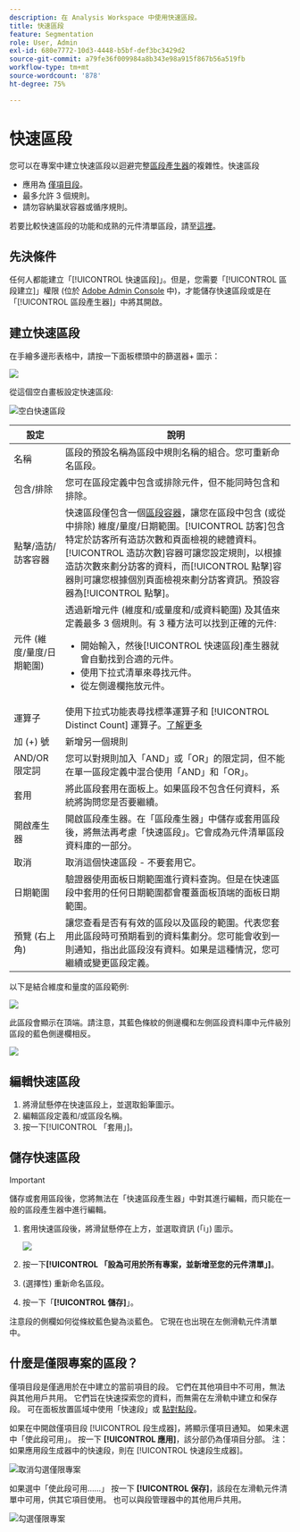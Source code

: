 ```yaml
---
description: 在 Analysis Workspace 中使用快速區段。
title: 快速區段
feature: Segmentation
role: User, Admin
exl-id: 680e7772-10d3-4448-b5bf-def3bc3429d2
source-git-commit: a79fe36f009984a8b343e98a915f867b56a519fb
workflow-type: tm+mt
source-wordcount: '878'
ht-degree: 75%

---
```


# 快速區段

您可以在專案中建立快速區段以迴避完整[區段產生器](/help/components/segmentation/segmentation-workflow/seg-build.md)的複雜性。快速區段

* 應用為 [僅項目段](https://experienceleague.adobe.com/docs/analytics/analyze/analysis-workspace/components/segments/quick-segments.html?lang=en#what-are-project-only-segments%3F)。
* 最多允許 3 個規則。
* 請勿容納巢狀容器或循序規則。

若要比較快速區段的功能和成熟的元件清單區段，請至[這裡](/help/analyze/analysis-workspace/components/segments/t-freeform-project-segment.md)。

## 先決條件

任何人都能建立「[!UICONTROL 快速區段]」。但是，您需要「[!UICONTROL 區段建立]」權限 (位於 [Adobe Admin Console](https://experienceleague.adobe.com/docs/analytics/admin/admin-console/permissions/summary-tables.html?lang=zh-Hant#analytics-tools) 中)，才能儲存快速區段或是在「[!UICONTROL 區段產生器]」中將其開啟。

## 建立快速區段

在手繪多邊形表格中，請按一下面板標頭中的篩選器+ 圖示：

![](assets/quick-seg1.png)

從這個空白畫板設定快速區段:

![空白快速區段](assets/qs-blank-slate.png)

| 設定 | 說明 |
| --- | --- |
| 名稱 | 區段的預設名稱為區段中規則名稱的組合。您可重新命名區段。 |
| 包含/排除 | 您可在區段定義中包含或排除元件，但不能同時包含和排除。 |
| 點擊/造訪/訪客容器 | 快速區段僅包含一個[區段容器](https://experienceleague.adobe.com/docs/analytics/components/segmentation/seg-overview.html?lang=zh-Hant#section_AF2A28BE92474DB386AE85743C71B2D6)，讓您在區段中包含 (或從中排除) 維度/量度/日期範圍。[!UICONTROL 訪客]包含特定於訪客所有造訪次數和頁面檢視的總體資料。[!UICONTROL 造訪次數]容器可讓您設定規則，以根據造訪次數來劃分訪客的資料，而[!UICONTROL 點擊]容器則可讓您根據個別頁面檢視來劃分訪客資訊。預設容器為[!UICONTROL 點擊]。 |
| 元件 (維度/量度/日期範圍) | 透過新增元件 (維度和/或量度和/或資料範圍) 及其值來定義最多 3 個規則。有 3 種方法可以找到正確的元件:<ul><li>開始輸入，然後[!UICONTROL 快速區段]產生器就會自動找到合適的元件。</li><li>使用下拉式清單來尋找元件。</li><li>從左側邊欄拖放元件。</li></ul> |
| 運算子 | 使用下拉式功能表尋找標準運算子和 [!UICONTROL Distinct Count] 運算子。[了解更多](https://experienceleague.adobe.com/docs/analytics/components/segmentation/segment-reference/seg-operators.html?lang=zh-Hant) |
| 加 (+) 號 | 新增另一個規則 |
| AND/OR 限定詞 | 您可以對規則加入「AND」或「OR」的限定詞，但不能在單一區段定義中混合使用「AND」和「OR」。 |
| 套用 | 將此區段套用在面板上。如果區段不包含任何資料，系統將詢問您是否要繼續。 |
| 開啟產生器 | 開啟區段產生器。在「區段產生器」中儲存或套用區段後，將無法再考慮「快速區段」。它會成為元件清單區段資料庫的一部分。 |
| 取消 | 取消這個快速區段 - 不要套用它。 |
| 日期範圍 | 驗證器使用面板日期範圍進行資料查詢。但是在快速區段中套用的任何日期範圍都會覆蓋面板頂端的面板日期範圍。 |
| 預覽 (右上角) | 讓您查看是否有有效的區段以及區段的範圍。代表您套用此區段時可預期看到的資料集劃分。您可能會收到一則通知，指出此區段沒有資料。如果是這種情況，您可繼續或變更區段定義。 |

以下是結合維度和量度的區段範例:

![](assets/quick-seg2.png)

此區段會顯示在頂端。請注意，其藍色條紋的側邊欄和左側區段資料庫中元件級別區段的藍色側邊欄相反。

![](assets/quick-seg5.png)

## 編輯快速區段

1. 將滑鼠懸停在快速區段上，並選取鉛筆圖示。
1. 編輯區段定義和/或區段名稱。
1. 按一下[!UICONTROL 「套用」]。

## 儲存快速區段

>[!IMPORTANT]
>儲存或套用區段後，您將無法在「快速區段產生器」中對其進行編輯，而只能在一般的區段產生器中進行編輯。

1. 套用快速區段後，將滑鼠懸停在上方，並選取資訊 (「i」) 圖示。

   ![](assets/quick-seg6.png)

1. 按一下&#x200B;**[!UICONTROL 「設為可用於所有專案，並新增至您的元件清單」]**。
1. (選擇性) 重新命名區段。
1. 按一下「**[!UICONTROL 儲存]**」。

注意段的側欄如何從條紋藍色變為淡藍色。 它現在也出現在左側滑軌元件清單中。

## 什麼是僅限專案的區段？

僅項目段是僅適用於在中建立的當前項目的段。 它們在其他項目中不可用，無法與其他用戶共用。 它們旨在快速探索您的資料，而無需在左滑軌中建立和保存段。 可在面板放置區域中使用「快速段」或 [點對點段](https://experienceleague.adobe.com/docs/analytics/analyze/analysis-workspace/components/segments/ad-hoc-segments.html?lang=en)。

如果在中開啟僅項目段 [!UICONTROL 段生成器]，將顯示僅項目通知。 如果未選中「使此段可用」。 按一下 **[!UICONTROL 應用]**，該分部仍為僅項目分部。 注：如果應用段生成器中的快速段，則在 [!UICONTROL 快速段生成器]。

![取消勾選僅限專案](assets/project-only-unchecked.png)

如果選中「使此段可用……」 按一下 **[!UICONTROL 保存]**，該段在左滑軌元件清單中可用，供其它項目使用。 也可以與段管理器中的其他用戶共用。

![勾選僅限專案](assets/project-only-checked.png)
